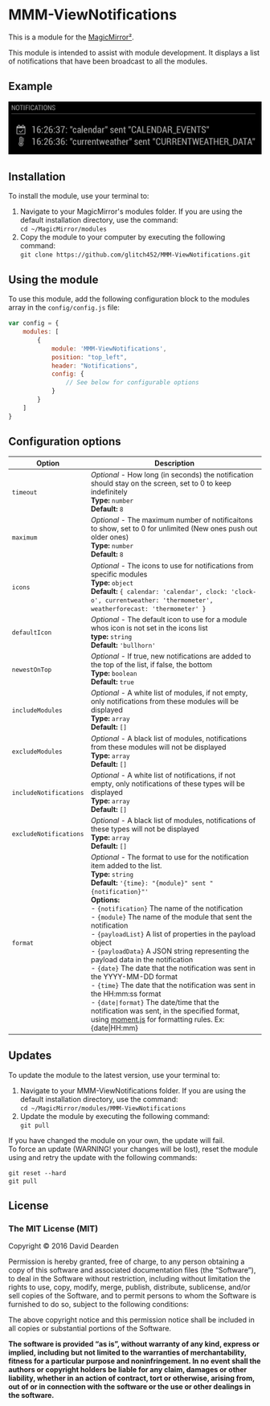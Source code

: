 # MMM-ViewNotifications

This is a module for the [MagicMirror²](https://github.com/MichMich/MagicMirror/).

This module is intended to assist with module development.  It displays a list of notifications that have been broadcast to all the modules.  

## Example
![Screenshot of MMM-ViewNotifications](/images/sample.png?raw=true "Example screenshot")

## Installation
To install the module, use your terminal to:
1. Navigate to your MagicMirror's modules folder.  If you are using the default installation directory, use the command:<br />`cd ~/MagicMirror/modules`
2. Copy the module to your computer by executing the following command:<br />`git clone https://github.com/glitch452/MMM-ViewNotifications.git`

## Using the module

To use this module, add the following configuration block to the modules array in the `config/config.js` file:
```js
var config = {
    modules: [
        {
            module: 'MMM-ViewNotifications',
            position: "top_left",
            header: "Notifications",
            config: {
                // See below for configurable options
            }
        }
    ]
}
```

## Configuration options

| Option                 | Description
|----------------------- |--------------
| `timeout`              | *Optional* - How long (in seconds) the notification should stay on the screen, set to 0 to keep indefinitely<br />**Type:** `number`<br />**Default:** `8`
| `maximum`              | *Optional* - The maximum number of notificaitons to show, set to 0 for unlimited (New ones push out older ones)<br />**Type:** `number`<br />**Default:** `8`
| `icons`                | *Optional* - The icons to use for notifications from specific modules<br />**Type:** `object`<br />**Default:** `{ calendar: 'calendar', clock: 'clock-o', currentweather: 'thermometer', weatherforecast: 'thermometer' }`
| `defaultIcon`          | *Optional* - The default icon to use for a module whos icon is not set in the icons list<br />**type:** `string`<br />**Default:** `'bullhorn'`
| `newestOnTop`          | *Optional* - If true, new notifications are added to the top of the list, if false, the bottom<br />**Type:** `boolean`<br />**Default:** `true`
| `includeModules`       | *Optional* - A white list of modules, if not empty, only notifications from these modules will be displayed<br />**Type:** `array`<br />**Default:** `[]`
| `excludeModules`       | *Optional* - A black list of modules, notifications from these modules will not be displayed<br />**Type:** `array`<br />**Default:** `[]`
| `includeNotifications` | *Optional* - A white list of notifications, if not empty, only notifications of these types will be displayed<br />**Type:** `array`<br />**Default:** `[]`
| `excludeNotifications` | *Optional* - A black list of modules, notifications of these types will not be displayed<br />**Type:** `array`<br />**Default:** `[]`
| `format`               | *Optional* - The format to use for the notification item added to the list. <br />**Type:** `string`<br />**Default:** `'{time}: "{module}" sent "{notification}"'`<br />**Options:** <br /> - `{notification}`  The name of the notification<br /> - `{module}`  The name of the module that sent the notification<br /> - `{payloadList}`  A list of properties in the payload object<br /> - `{payloadData}`  A JSON string representing the payload data in the notification<br /> - `{date}`  The date that the notification was sent in the YYYY-MM-DD format<br /> - `{time}`  The date that the notification was sent in the HH:mm:ss format<br /> - `{date\|format}`  The date/time that the notification was sent, in the specified format, <br />using [moment.js](https://momentjs.com/docs/#/displaying/format/) for formatting rules.  Ex: {date\|HH:mm}

## Updates
To update the module to the latest version, use your terminal to:
1. Navigate to your MMM-ViewNotifications folder.  If you are using the default installation directory, use the command:<br />`cd ~/MagicMirror/modules/MMM-ViewNotifications`
2. Update the module by executing the following command:<br />`git pull`

If you have changed the module on your own, the update will fail.  <br />To force an update (WARNING! your changes will be lost), reset the module using and retry the update with the following commands:
```
git reset --hard
git pull
```

## License

### The MIT License (MIT)

Copyright © 2016 David Dearden

Permission is hereby granted, free of charge, to any person
obtaining a copy of this software and associated documentation
files (the “Software”), to deal in the Software without
restriction, including without limitation the rights to use,
copy, modify, merge, publish, distribute, sublicense, and/or sell
copies of the Software, and to permit persons to whom the
Software is furnished to do so, subject to the following
conditions:

The above copyright notice and this permission notice shall be
included in all copies or substantial portions of the Software.

**The software is provided “as is”, without warranty of any kind, express or implied, including but not limited to the warranties of merchantability, fitness for a particular purpose and noninfringement. In no event shall the authors or copyright holders be liable for any claim, damages or other liability, whether in an action of contract, tort or otherwise, arising from, out of or in connection with the software or the use or other dealings in the software.**